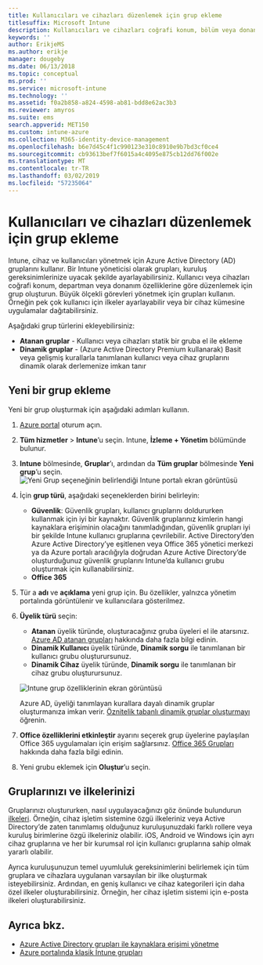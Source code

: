 ```yaml
---
title: Kullanıcıları ve cihazları düzenlemek için grup ekleme
titlesuffix: Microsoft Intune
description: Kullanıcıları ve cihazları coğrafi konum, bölüm veya donanım belirtimlerine göre düzenlemek için gruplar ekleyin.
keywords: ''
author: ErikjeMS
ms.author: erikje
manager: dougeby
ms.date: 06/13/2018
ms.topic: conceptual
ms.prod: ''
ms.service: microsoft-intune
ms.technology: ''
ms.assetid: f0a2b858-a824-4598-ab81-bdd8e62ac3b3
ms.reviewer: amyros
ms.suite: ems
search.appverid: MET150
ms.custom: intune-azure
ms.collection: M365-identity-device-management
ms.openlocfilehash: b6e7d45c4f1c990123e310c8910e9b7bd3cf0ce4
ms.sourcegitcommit: cb93613bef7f6015a4c4095e875cb12dd76f002e
ms.translationtype: MT
ms.contentlocale: tr-TR
ms.lasthandoff: 03/02/2019
ms.locfileid: "57235064"
---
```

# <a name="add-groups-to-organize-users-and-devices"></a>Kullanıcıları ve cihazları düzenlemek için grup ekleme
Intune, cihaz ve kullanıcıları yönetmek için Azure Active Directory (AD) gruplarını kullanır. Bir Intune yöneticisi olarak grupları, kuruluş gereksinimlerinize uyacak şekilde ayarlayabilirsiniz. Kullanıcı veya cihazları coğrafi konum, departman veya donanım özelliklerine göre düzenlemek için grup oluşturun. Büyük ölçekli görevleri yönetmek için grupları kullanın. Örneğin pek çok kullanıcı için ilkeler ayarlayabilir veya bir cihaz kümesine uygulamalar dağıtabilirsiniz.

Aşağıdaki grup türlerini ekleyebilirsiniz:
- **Atanan gruplar** - Kullanıcı veya cihazları statik bir gruba el ile ekleme
- **Dinamik gruplar** - (Azure Active Directory Premium kullanarak) Basit veya gelişmiş kurallarla tanımlanan kullanıcı veya cihaz gruplarını dinamik olarak derlemenize imkan tanır

## <a name="add-a-new-group"></a>Yeni bir grup ekleme

Yeni bir grup oluşturmak için aşağıdaki adımları kullanın.
1. [Azure portal](https://portal.azure.com) oturum açın.
2. **Tüm hizmetler** > **Intune**’u seçin. Intune, **İzleme + Yönetim** bölümünde bulunur.
3. **Intune** bölmesinde, **Gruplar**’ı, ardından da **Tüm gruplar** bölmesinde **Yeni grup**’u seçin.
   ![Yeni Grup seçeneğinin belirlendiği Intune portalı ekran görüntüsü](./media/groups-add-new.png)
4. İçin **grup türü**, aşağıdaki seçeneklerden birini belirleyin:
    - **Güvenlik**: Güvenlik grupları, kullanıcı gruplarını doldururken kullanmak için iyi bir kaynaktır. Güvenlik gruplarınız kimlerin hangi kaynaklara erişiminin olacağını tanımladığından, güvenlik grupları iyi bir şekilde Intune kullanıcı gruplarına çevrilebilir. Active Directory’den Azure Active Directory’ye eşitlenen veya Office 365 yönetici merkezi ya da Azure portalı aracılığıyla doğrudan Azure Active Directory’de oluşturduğunuz güvenlik gruplarını Intune’da kullanıcı grubu oluşturmak için kullanabilirsiniz.
    - **Office 365**

5. Tür a **adı** ve **açıklama** yeni grup için. Bu özellikler, yalnızca yönetim portalında görüntülenir ve kullanıcılara gösterilmez.

6. **Üyelik türü** seçin:
   - **Atanan** üyelik türünde, oluşturacağınız gruba üyeleri el ile atarsınız. [Azure AD atanan grupları](https://docs.microsoft.com/azure/active-directory/active-directory-groups-create-azure-portal) hakkında daha fazla bilgi edinin.
   - **Dinamik Kullanıcı** üyelik türünde, **Dinamik sorgu** ile tanımlanan bir kullanıcı grubu oluşturursunuz.
   - **Dinamik Cihaz** üyelik türünde, **Dinamik sorgu** ile tanımlanan bir cihaz grubu oluşturursunuz.

   ![Intune grup özelliklerinin ekran görüntüsü](./media/groups-add-properties.png)

   Azure AD, üyeliği tanımlayan kurallara dayalı dinamik gruplar oluşturmanıza imkan verir. [Öznitelik tabanlı dinamik gruplar oluşturmayı](https://docs.microsoft.com/azure/active-directory/active-directory-groups-dynamic-membership-azure-portal) öğrenin.

7. **Office özelliklerini etkinleştir** ayarını seçerek grup üyelerine paylaşılan Office 365 uygulamaları için erişim sağlarsınız. [Office 365 Grupları](https://support.office.com/article/Learn-about-Office-365-groups-b565caa1-5c40-40ef-9915-60fdb2d97fa2) hakkında daha fazla bilgi edinin.
8. Yeni grubu eklemek için **Oluştur**’u seçin.

## <a name="groups-and-policies"></a>Gruplarınızı ve ilkelerinizi

Gruplarınızı oluştururken, nasıl uygulayacağınızı göz önünde bulundurun [ilkeleri](device-compliance-get-started.md). Örneğin, cihaz işletim sistemine özgü ilkeleriniz veya Active Directory’de zaten tanımlamış olduğunuz kuruluşunuzdaki farklı rollere veya kuruluş birimlerine özgü ilkeleriniz olabilir. iOS, Android ve Windows için ayrı cihaz gruplarına ve her bir kurumsal rol için kullanıcı gruplarına sahip olmak yararlı olabilir.

Ayrıca kuruluşunuzun temel uyumluluk gereksinimlerini belirlemek için tüm gruplara ve cihazlara uygulanan varsayılan bir ilke oluşturmak isteyebilirsiniz. Ardından, en geniş kullanıcı ve cihaz kategorileri için daha özel ilkeler oluşturabilirsiniz. Örneğin, her cihaz işletim sistemi için e-posta ilkeleri oluşturabilirsiniz.



## <a name="see-also"></a>Ayrıca bkz.
- [Azure Active Directory grupları ile kaynaklara erişimi yönetme](https://docs.microsoft.com/azure/active-directory/active-directory-manage-groups)
- [Azure portalında klasik Intune grupları](groups-get-started.md)
